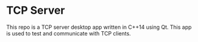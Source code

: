 # TCP Server
This repo is a TCP server desktop app written in C++14 using Qt. This app is used to test and communicate with TCP clients.
